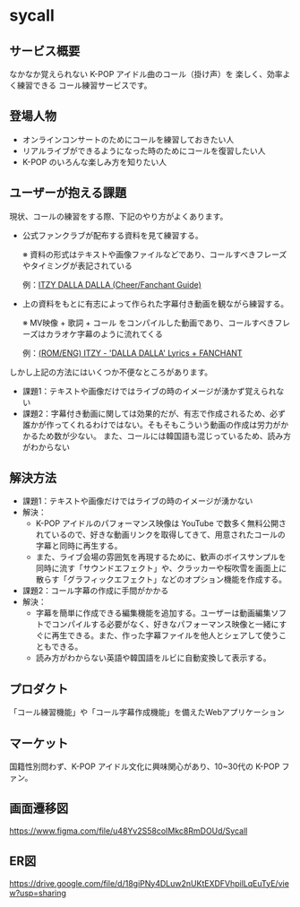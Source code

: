 # sycall

## サービス概要
なかなか覚えられない K-POP アイドル曲のコール（掛け声）を
楽しく、効率よく練習できる
コール練習サービスです。

## 登場人物
* オンラインコンサートのためにコールを練習しておきたい人
* リアルライブができるようになった時のためにコールを復習したい人
* K-POP のいろんな楽しみ方を知りたい人

## ユーザーが抱える課題
現状、コールの練習をする際、下記のやり方がよくあります。
* 公式ファンクラブが配布する資料を見て練習する。

  ※ 資料の形式はテキストや画像ファイルなどであり、コールすべきフレーズやタイミングが表記されている
  
  例：[ITZY DALLA DALLA (Cheer/Fanchant Guide)](https://www.reddit.com/r/ITZY/comments/aq51vv/190213_%EB%8B%AC%EB%9D%BC%EB%8B%AC%EB%9D%BC_dalla_dalla_cheerfanchant_guide/)
* 上の資料をもとに有志によって作られた字幕付き動画を観ながら練習する。

  ※ MV映像 + 歌詞 + コール をコンパイルした動画であり、コールすべきフレーズはカラオケ字幕のように流れてくる
  
  例：[(ROM/ENG) ITZY - 'DALLA DALLA' Lyrics + FANCHANT](https://www.youtube.com/watch?v=9awV8pa5r_0)

しかし上記の方法にはいくつか不便なところがあります。
* 課題1：テキストや画像だけではライブの時のイメージが湧かず覚えられない
* 課題2：字幕付き動画に関しては効果的だが、有志で作成されるため、必ず誰かが作ってくれるわけではない。そもそもこういう動画の作成は労力がかかるため数が少ない。
また、コールには韓国語も混じっているため、読み方がわからない

## 解決方法
* 課題1：テキストや画像だけではライブの時のイメージが湧かない
* 解決：
  * K-POP アイドルのパフォーマンス映像は YouTube で数多く無料公開されているので、好きな動画リンクを取得してきて、用意されたコールの字幕と同時に再生する。
  * また、ライブ会場の雰囲気を再現するために、歓声のボイスサンプルを同時に流す「サウンドエフェクト」や、クラッカーや桜吹雪を画面上に散らす「グラフィックエフェクト」などのオプション機能を作成する。
* 課題2：コール字幕の作成に手間がかかる
* 解決：
  * 字幕を簡単に作成できる編集機能を追加する。ユーザーは動画編集ソフトでコンパイルする必要がなく、好きなパフォーマンス映像と一緒にすぐに再生できる。また、作った字幕ファイルを他人とシェアして使うこともできる。
  * 読み方がわからない英語や韓国語をルビに自動変換して表示する。

## プロダクト
「コール練習機能」や「コール字幕作成機能」を備えたWebアプリケーション

## マーケット
国籍性別問わず、K-POP アイドル文化に興味関心があり、10~30代の K-POP ファン。

## 画面遷移図
https://www.figma.com/file/u48Yv2S58coIMkc8RmDOUd/Sycall

## ER図
https://drive.google.com/file/d/18giPNy4DLuw2nUKtEXDFVhpilLqEuTyE/view?usp=sharing
